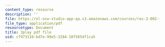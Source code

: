 ```yaml
---
content_type: resource
description: ''
file: https://ol-ocw-studio-app-qa.s3.amazonaws.com/courses/res-2-002-finite-element-procedures-for-solids-and-structures-spring-2010/cf973116bd7e99e5328410f565df1ca5_tkU3bM_6YLk.pdf
file_type: application/pdf
resourcetype: Document
title: 3play pdf file
uid: cf973116-bd7e-99e5-3284-10f565df1ca5
---
```

